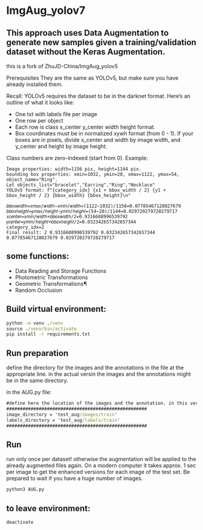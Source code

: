 ﻿# ImgAug_yolov7
## This approach uses Data Augmentation to generate new samples given a training/validation dataset without the Keras Augmentation.

this is a fork of ZhuJD-China/ImgAug_yolov5

Prerequisites
They are the same as YOLOv5, but make sure you have already installed them.

Recall: YOLOv5 requires the dataset to be in the darknet format. Here’s an outline of what it looks like:
- One txt with labels file per image
- One row per object
- Each row is class x_center y_center width height format.
- Box coordinates must be in normalized xywh format (from 0 - 1). If your boxes are in pixels, divide x_center and width by image width, and y_center and height by image height.

Class numbers are zero-indexed (start from 0).
    Example:
    
    Image properties: width=1156 pix, height=1144 pix.
    bounding box properties: xmin=1032, ymin=20, xmax=1122, ymax=54, object_name="Ring".
    Let objects_list="bracelet","Earring","Ring","Necklace"
    YOLOv5 format: f"{category_idx} {x1 + bbox_width / 2} {y1 + bbox_height / 2} {bbox_width} {bbox_height}\n"

    𝑏𝑏𝑜𝑥𝑤𝑖𝑑𝑡ℎ=𝑥𝑚𝑎𝑥/𝑤𝑖𝑑𝑡ℎ−𝑥𝑚𝑖𝑛/𝑤𝑖𝑑𝑡ℎ=(1122−1032)/1156=0.07785467128027679 
    𝑏𝑏𝑜𝑥ℎ𝑒𝑖𝑔ℎ𝑡=𝑦𝑚𝑎𝑥/ℎ𝑒𝑖𝑔ℎ𝑡−𝑦𝑚𝑖𝑛/ℎ𝑒𝑖𝑔ℎ𝑡=(54−20)/1144=0.029720279720279717 
    𝑥𝑐𝑒𝑛𝑡𝑒𝑟=𝑥𝑚𝑖𝑛/𝑤𝑖𝑑𝑡ℎ+𝑏𝑏𝑜𝑥𝑤𝑖𝑑𝑡ℎ/2=0.9316608996539792 
    𝑦𝑐𝑒𝑛𝑡𝑒𝑟=𝑦𝑚𝑖𝑛/ℎ𝑒𝑖𝑔ℎ𝑡+𝑏𝑏𝑜𝑥ℎ𝑒𝑖𝑔ℎ𝑡/2=0.032342657342657344 
    category_idx=2
    Final result: 2 0.9316608996539792 0.032342657342657344 0.07785467128027679 0.029720279720279717

## some functions:
* Data Reading and Storage Functions
* Photometric Transformations
* Geometric Transformations¶
* Random Occlusion

## Build virtual environment:
```bat
python -m venv ./venv
source ./venv/bin/activate
pip install -r requirements.txt
```
## Run preparation
define the directory for the images and the annotations in the file at the appropriate line.
in the actual versin the images and the annotations might be in the same directory.

in the AUG.py file:
```bat
#define here the location of the images and the annotation. in this version they might be in the same directory
####################################################
image_directory = 'test_aug/images/train'
labels_directory = 'test_aug/labels/train'
####################################################
```
## Run

run only once per dataset! otherwise the augmentation will be applied to the already augmented files again. On a modern computer it takes approx. 1 sec per image to get the enhanced versions for each image of the test set. Be prepared to wait if you have a huge number of images.

```bat
python3 AUG.py
```

## to leave environment:
```bat
deactivate
```


